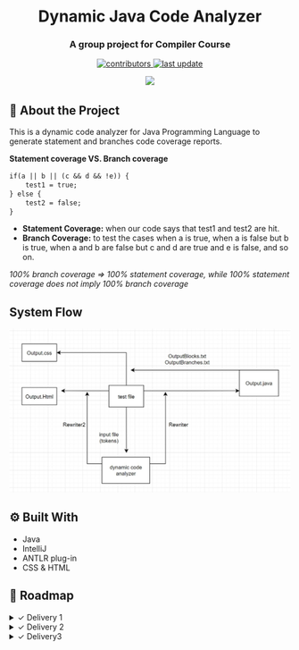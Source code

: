 <div align="center">
  <h1>Dynamic Java Code Analyzer</h1>
  <h3>A group project for Compiler Course</h3>
  <p>
  <a href="https://github.com/Louis3797/awesome-readme-template/graphs/contributors">
    <img src="https://img.shields.io/badge/contriburtors-5-green" alt="contributors" />
  </a>
  <a href="https://github.com/Clara-Raef/DynamicCodeAnalyzer-CompilerProject/commits/main">
    <img src="https://img.shields.io/badge/last%20commit-april%202023-blue" alt="last update" />
  </a>
  </p>
  <p>
    <a href="https://github.com/Clara-Raef/DynamicCodeAnalyzer-CompilerProject/graphs/contributors">
      <img src="https://contrib.rocks/image?repo=Clara-Raef/DynamicCodeAnalyzer-CompilerProject" />
    </a>
  </p>
</div>


## :star2: About the Project
 <p>
  This is a dynamic code analyzer for Java Programming Language to generate statement and branches code coverage reports.
 </p>

**Statement coverage VS. Branch coverage**

```
if(a || b || (c && d && !e)) {
    test1 = true;
} else {
    test2 = false;
}
```
- **Statement Coverage:** when our code says that test1 and test2 are hit.
- **Branch Coverage:** to test the cases when a is true, when a is false but b is true, when a and b are false but c and d are true and e is false, and so on.

_100% branch coverage => 100% statement coverage, while 100% statement coverage does not imply 100% branch coverage_

## System Flow
<div align="center"> 
  <img src="https://github.com/Clara-Raef/DynamicCodeAnalyzer-CompilerProject/blob/57ad60a07941017c39a13010ccb60323dc8317bd/Delivery3/flow.jpeg" />
</div>

## :gear: Built With
- Java
- IntelliJ
- ANTLR plug-in
- CSS & HTML


## :compass: Roadmap
<details>
<summary>✓ Delivery 1</summary>
  
- [x] Github repository creation
  
      <div align="center">
        <img src="https://github.com/Clara-Raef/Dynamic-Code-Analyzer--Compiler-Course-Project/blob/29d7ccda243cebb76c896872c9171a2abd8f4892/Delivery1/repo-qr-code.png" />
      </div>
  ---------------------------------------------------

- [x] ANTLR Java Lexer & Parser used
  - Credits to https://github.com/antlr/grammars-v4/tree/master/java/java
  - Custom labels were added to Java Parser later in Delivery 3
  
  ---------------------------------------------------

- [x] Testing the grammar & showing the parse tree using ANTLR with Intelli-J

  - :test_tube: Simple If condition program that states Success/Failure for a certain grade
    ```
       public class IfCond {
        public static void main(String[] args) {
          int grade=72;
          if(grade>50){
              System.out.print("Succeeded");
          }
          else{
              System.out.println("Failed");
          }
      }
    }
    ```
  - :camera: If condition Parse Tree

   ![If condition test](https://github.com/Clara-Raef/Dynamic-Code-Analyzer--Compiler-Course-Project/blob/4415d9383c010d8b1f468a8279a206429e6343ad/Delivery1/test-ifcond.png)
     
   ![If condition Parse Tree](https://github.com/Clara-Raef/Dynamic-Code-Analyzer--Compiler-Course-Project/blob/f636bf47fb7fd3762b5fd72887ca8aa81e6416ad/Delivery1/parseTree%20--Ifcondition.png)
  
    ---------------------------------------------------

  - :test_tube: Simple While loop that prints value of variable k of type integer while it's less than or equal to 10 
    ```
    public class WhileLoop {
    public static void main(String[] args) {
        int k=4;
        while(k<=10){
            System.out.println(k);
        }
    }
    }
    ```
                     
  - :camera:  While loop Parse Tree   
                     
  ![While loop test](https://github.com/Clara-Raef/Dynamic-Code-Analyzer--Compiler-Course-Project/blob/4415d9383c010d8b1f468a8279a206429e6343ad/Delivery1/test-whileloop.png)
      
  ![While loop Parse Tree](https://github.com/Clara-Raef/Dynamic-Code-Analyzer--Compiler-Course-Project/blob/4415d9383c010d8b1f468a8279a206429e6343ad/Delivery1/parseTree--whileloop.png)
  
                     
 - :camera: While loop fault Parse Tree
      
     ![While loop fault test](https://github.com/Clara-Raef/Dynamic-Code-Analyzer--Compiler-Course-Project/blob/4415d9383c010d8b1f468a8279a206429e6343ad/Delivery1/test-whileloopfault.png)
     
     ![While loop fault Parse Tree](https://github.com/Clara-Raef/Dynamic-Code-Analyzer--Compiler-Course-Project/blob/392862f1ec731e4dd1d90bc6c463213d5d79b394/Delivery1/parseTree-whileloopfault.png)
                     
    ---------------------------------------------------

 - :camera: String Operation Parse Tree
      
     ![String Operation test](https://github.com/Clara-Raef/Dynamic-Code-Analyzer--Compiler-Course-Project/blob/main/Delivery1/Code%2BParseTree-StringOperation.png)
         
     ![String Operation test](https://github.com/Clara-Raef/Dynamic-Code-Analyzer--Compiler-Course-Project/blob/main/Delivery1/parseTree--StringOperations.png)
                     
    ---------------------------------------------------
                     
- [x] Starting rule of the grammar:
      ****compilationUnit****
                     
    ---------------------------------------------------

- [x] A Java program based on Antlr that takes a java file as an input and outputs a modified intermediate java file (injected code):
a comment is added in each code block indicating the block number
<div align="center">
 ### :camera: Output file
 <img src="https://github.com/Clara-Raef/DynamicCodeAnalyzer-CompilerProject/blob/b5e24ecada407949e1561310abf6004abeefec03/Delivery1/Screen%20Shot%202023-03-29%20at%205.12.49%20PM.png"/>
  </div>
  ### :camera: Input file VS. Modified output file
  ![input-outputCompare](https://github.com/Clara-Raef/DynamicCodeAnalyzer-CompilerProject/blob/b5e24ecada407949e1561310abf6004abeefec03/Delivery1/Screen%20Shot%202023-03-29%20at%205.13.48%20PM.png)
  </details>

<details>
  
  <summary>✓ Delivery 2</summary>
</details>

<details>
  <summary>✓ Delivery3</summary>
  
  ### :camera: Screenshots

<div align="center"> 
  <img src="" />
</div>

   
### :test_tube: Running Tests

</details>
